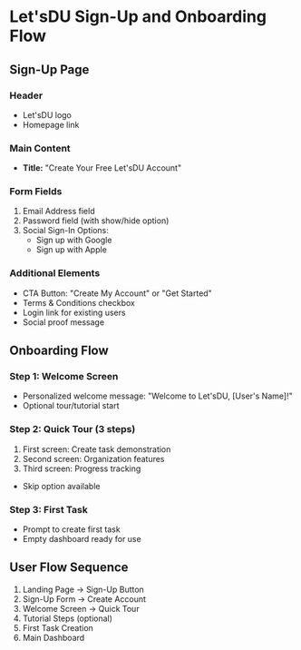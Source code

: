 # Let'sDU Sign-Up and Onboarding Flow

## Sign-Up Page

### Header

- Let'sDU logo
- Homepage link

### Main Content

- **Title:** "Create Your Free Let'sDU Account"

### Form Fields

1. Email Address field
2. Password field (with show/hide option)
3. Social Sign-In Options:
   - Sign up with Google
   - Sign up with Apple

### Additional Elements

- CTA Button: "Create My Account" or "Get Started"
- Terms & Conditions checkbox
- Login link for existing users
- Social proof message

## Onboarding Flow

### Step 1: Welcome Screen

- Personalized welcome message: "Welcome to Let'sDU, [User's Name]!"
- Optional tour/tutorial start

### Step 2: Quick Tour (3 steps)

1. First screen: Create task demonstration
2. Second screen: Organization features
3. Third screen: Progress tracking

- Skip option available

### Step 3: First Task

- Prompt to create first task
- Empty dashboard ready for use

## User Flow Sequence

1. Landing Page → Sign-Up Button
2. Sign-Up Form → Create Account
3. Welcome Screen → Quick Tour
4. Tutorial Steps (optional)
5. First Task Creation
6. Main Dashboard